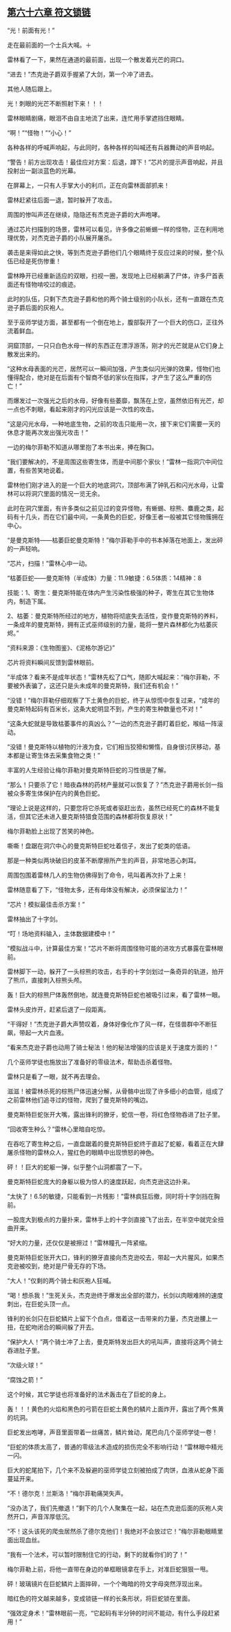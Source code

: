 ## [第六十六章 符文锁链](https://www.xxbiquge.com/11_11222/5428847.html)


  “光！前面有光！”

  走在最前面的一个士兵大喊。＋

  雷林看了一下，果然在通道的最前面，出现一个散发着光芒的洞口。

  “进去！”杰克逊子爵双手握紧了大剑，第一个冲了进去。

  其他人随后跟上。

  光！刺眼的光芒不断照射下来！！！

  雷林眼睛剧痛，眼泪不由自主地流了出来，连忙用手掌遮挡住眼睛。

  “啊！”“怪物！”“小心！”

  各种各样的呼喊声响起，与此同时，各种各样的叫喊还有兵器舞动的声音响起。

  “警告！前方出现攻击！最佳应对方案：后退，蹲下！”芯片的提示声音响起，并且投射出一副淡蓝色的光幕。

  在屏幕上，一只有人手掌大小的利爪，正在向雷林面部抓来！

  雷林赶紧往后面一退，暂时躲开了攻击。

  周围的惨叫声还在继续，隐隐还有杰克逊子爵的大声咆哮。

  通过芯片扫描到的场景，雷林可以看见，许多像之前蜥蜴一样的怪物，正在利用地理优势，对杰克逊子爵的小队展开屠杀。

  袭击是来得如此之快，等到杰克逊子爵他们几个眼睛终于反应过来的时候，整个队伍已经是死伤惨重！

  雷林睁开已经重新适应的双眼，扫视一圈，发现地上已经躺满了尸体，许多尸首表面还有怪物啃咬过的痕迹。

  此时的队伍，只剩下杰克逊子爵和他的两个骑士级别的小队长，还有一直跟在杰克逊子爵后面的灰袍人。

  至于巫师学徒方面，甚至都有一个倒在地上，腹部裂开了一个巨大的伤口，正往外流着鲜血。

  洞窟顶部，一只只白色水母一样的东西正在漂浮游荡，刚才的光芒就是从它们身上散发出来的。

  “这种水母表面的光芒，居然可以一瞬间加强，产生类似闪光弹的效果，怪物们也懂得配合，绝对是在后面有个智商不低的家伙在指挥，才产生了这么严重的伤亡！”

  而爆发过一次强光之后的水母，好像有些萎靡，飘荡在上空，虽然依旧有光芒，却一点也不刺眼，看起来刚才的闪光应该是一次性的攻击。

  “这是闪光水母，一种地底生物，之前的攻击只能用一次，接下来它们需要一天的休息才能再次发出强光攻击！”

  一边的梅尔菲勒不知道从哪里抱了本书出来，捧在胸口。

  “我们要解决的，不是周围这些寄生体，而是中间那个家伙！”雷林一指洞穴中间位置，有些苦笑地说着。

  雷林他们刚才进入的是一个巨大的地底洞穴，顶部布满了钟乳石和闪光水母，让雷林可以将洞穴里面的情况一览无余。

  此时在洞穴里面，有许多类似之前见过的变异怪物，有蜥蜴、棕熊、麋鹿之类，起码有十几头，而在它们最中间，一条黄色的巨蛇，好像王者一般被其它怪物簇拥在中心。

  “是曼克斯特——枯萎巨蛇曼克斯特！”梅尔菲勒手中的书本掉落在地面上，发出砰的一声轻响。

  “芯片，扫描！”雷林心中一动。

  “枯萎巨蛇——曼克斯特（半成体）力量：11.9敏捷：6.5体质：14精神：8

  技能：1、寄生：曼克斯特能在体内产生污染性极强的种子，寄生在其它生物体内，制造下属。

  2、枯萎：曼克斯特所经过的地方，植物将彻底失去活性，变作曼克斯特的养料，一条成年的曼克斯特，拥有正式巫师级别的力量，能将一整片森林都化为枯萎灰烬。”

  “资料来源：《生物图鉴》、《泥格尔游记》”

  芯片将资料瞬间反馈到雷林眼前。

  “半成体？看来不是成年状态！”雷林先松了口气，随即大喊起来：“梅尔菲勒，不要被外表骗了，这还只是头未成年的曼克斯特，我们还有机会！”

  “没错！”梅尔菲勒仔细观察了下土黄色的巨蛇，终于从惊慌中恢复过来，“成年的曼克斯特起码有百米长，这条大蛇明显不到，产生的寄生种数量也不对！”

  “这条大蛇就是导致枯萎事件的真凶么？”一边的杰克逊子爵盯着巨蛇，喉结一阵滚动。

  “没错！曼克斯特以植物的汁液为食，它们相当狡猾和懒惰，自身很讨厌移动，基本都是让寄生体去采集食物之类！”

  丰富的人生经验让梅尔菲勒对曼克斯特巨蛇的习性很是了解。

  “那么！只要杀了它！暗夜森林的药材产量就可以恢复了？”杰克逊子爵用长剑一指被众多寄生体保护在内的黄色巨蛇。

  “理论上说是这样的，只要您将它杀死或者驱赶出去，虽然已经死亡的森林不能复活，但其它还未进入曼克斯特猎食范围的森林都将恢复原状！”

  梅尔菲勒脸上出现了苦笑的神色。

  嘶嘶！盘踞在洞穴中心的曼克斯特巨蛇吐着信子，发出了蛇类的低语。

  那是一种类似两块破旧的皮革不断摩擦所产生的声音，非常地恶心刺耳。

  周围包围着雷林几人的生物仿佛得到了命令，吼叫着再次扑了上来！

  雷林随意看了下，“怪物太多，还有母体没有解决，必须保留法力！”

  “芯片！模拟最佳击杀方案！”

  雷林抽出了十字剑。

  “叮！场地资料输入，主体数据建模中！”

  “模拟战斗中，计算最佳方案！”芯片不断将周围怪物可能的进攻方式暴露在雷林眼前。

  雷林脚下一动，躲开了一头棕熊的攻击，右手的十字剑划过一条奇异的轨道，拍开了熊爪，直接刺入棕熊头颅。

  轰！巨大的棕熊尸体轰然倒地，就连曼克斯特巨蛇也被吸引过来，看了雷林一眼。

  雷林头皮炸开，赶紧后退了一段距离。

  “干得好！”杰克逊子爵大声赞叹着，身体好像化作了风一样，在怪兽群中不断狂飙，带起一大片血液。

  “看来杰克逊子爵也动用了骑士秘法！他的秘法增强的应该是关于速度方面的！”

  几个巫师学徒也施放出了准备好的零级法术，帮助击杀着怪物。

  雷林只是看了一眼，就不再去理会。

  滋滋！被雷林杀死的棕熊尸体迅速分解，从骨骼中出现了许多细小的血管，组成了之前雷林他们追寻过的怪物，爬到了曼克斯特的嘴边。

  曼克斯特巨蛇张开大嘴，露出锋利的獠牙，蛇信一卷，将红色怪物吞进了肚子里。

  “回收寄生种么？”雷林心里暗自吃惊。

  在吞吃了寄生种之后，一直盘踞着的曼克斯特巨蛇终于直起了蛇躯，看着正在大肆屠杀怪物的雷林众人，猩红色的眼睛中出现愤怒的神色。

  砰！！巨大的蛇躯一弹，似乎整个山洞都震了一下。

  曼克斯特巨蛇庞大的身躯以极为惊人的速度跃起，向杰克逊这边扑来。

  “太快了！6.5的敏捷，只能看到一片残影！”雷林疯狂后撤，同时将十字剑挡在胸前。

  一股庞大到极点的力量扑来，雷林手上的十字剑直接飞了出去，在半空中就完全扭曲开来。

  “好大的力量，还仅仅是被擦过！”雷林瞳孔一阵紧缩。

  曼克斯特巨蛇张开大口，锋利的獠牙直接向杰克逊咬去，带起一大片腥风，如果杰克逊被咬到，绝对是尸骨无存的下场。

  “大人！”仅剩的两个骑士和灰袍人狂喊。

  “喝！想杀我！”生死关头，杰克逊终于爆发出全部的潜力，长剑以肉眼难辨的速度刺出，在巨蛇头顶一点。

  锋利的长剑只在巨蛇鳞片上留下个白点，借着这一击带来的力量，杰克逊腰上一扭，在蛇吻闭合的瞬间躲了开去。

  “保护大人！”两个骑士冲了上去，曼克斯特发出巨大的吼叫声，直接将这两个骑士吞进肚子里。

  “次级火球！”

  “腐蚀之箭！”

  这个时候，其它学徒也将准备好的法术轰击在了巨蛇的身上。

  轰！！！黄色的火焰和黑色的弓箭在巨蛇土黄色的鳞片上面炸开，露出了两个焦黄的坑洞。

  巨蛇发出咆哮，声音里面带着一丝痛苦，鳞片耸动，尾巴向几个巫师学徒一卷！

  “巨蛇的体质太高了，普通的零级法术造成的损伤完全不影响行动！”雷林眼中精光一闪。

  巨大的蛇尾拍下，几个来不及躲避的巫师学徒立刻被拍成了肉饼，血液从蛇身下面蔓延开来。

  “不！德尔克！兰斯洛！”梅尔菲勒痛哭失声。

  “没办法了，我们先撤退！”剩下的几个人聚集在一起，站在杰克逊后面的灰袍人突然开口，声音浑厚低沉。

  “不！这头该死的爬虫居然杀了德尔克他们！我绝对不会放过它！”梅尔菲勒眼睛里面出现血丝。

  “我有一个法术，可以暂时限制住它的行动，剩下的就看你们的了！”

  梅尔菲勒上前，将他一直带在身边的单框眼镜拿在手上，对准巨蛇狠狠一甩。

  砰！玻璃镜片在巨蛇鳞片上面摔碎，一个个晦暗的符文字母突然浮现出来。

  暗红色的符文越来越多，变成锁链一样的长条形状，将巨蛇锁在里面。

  “强效定身术！”雷林眼前一亮，“它起码有半分钟的时间不能动，有什么手段赶紧用！”
